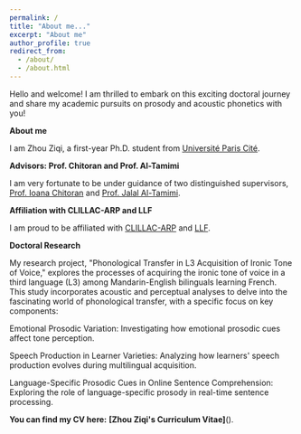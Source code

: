 ```yaml
---
permalink: /
title: "About me..."
excerpt: "About me"
author_profile: true
redirect_from: 
  - /about/
  - /about.html
---
```


Hello and welcome! I am thrilled to embark on this exciting doctoral journey and share my academic pursuits on prosody and acoustic phonetics with you!

**About me**

I am Zhou Ziqi, a first-year Ph.D. student from [Université Paris Cité](https://u-paris.fr/linguistique/). 


**Advisors: Prof. Chitoran and Prof. Al-Tamimi**

I am very fortunate to be under guidance of two distinguished supervisors, [Prof. Ioana Chitoran](https://clillac-arp.u-paris.fr/annuaire/chitoran-ioana) and [Prof. Jalal Al-Tamimi](http://www.llf.cnrs.fr/fr/Gens/Al-Tamimi).  


**Affiliation with CLILLAC-ARP and LLF**

I am proud to be affiliated with [CLILLAC-ARP](https://clillac-arp.u-paris.fr) and [LLF](http://www.llf.cnrs.fr/fr). 


**Doctoral Research**

My research project, "Phonological Transfer in L3 Acquisition of Ironic Tone of Voice," explores the processes of acquiring the ironic tone of voice in a third language (L3) among Mandarin-English bilinguals learning French. This study incorporates acoustic and perceptual analyses to delve into the fascinating world of phonological transfer, with a specific focus on key components:

  Emotional Prosodic Variation: Investigating how emotional prosodic cues affect tone perception.

  Speech Production in Learner Varieties: Analyzing how learners' speech production evolves during multilingual acquisition.

  Language-Specific Prosodic Cues in Online Sentence Comprehension: Exploring the role of language-specific prosody in real-time sentence processing.


**You can find my CV here:**  **[Zhou Ziqi's Curriculum Vitae]**().







